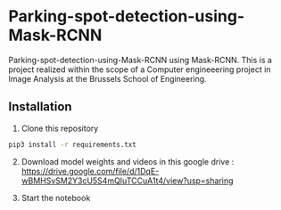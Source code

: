 # Parking-spot-detection-using-Mask-RCNN

Parking-spot-detection-using-Mask-RCNN using Mask-RCNN. This is a project realized within the scope of a Computer engineeering project in Image Analysis at the Brussels School of Engineering. 

## Installation

1. Clone this repository

```bash
pip3 install -r requirements.txt
```

2. Download model weights and videos in this google drive : https://drive.google.com/file/d/1DqE-wBMHSvSM2Y3cU5S4mQIuTCCuA1t4/view?usp=sharing

3. Start the notebook 

